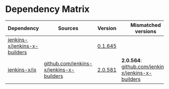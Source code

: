 # Dependency Matrix

Dependency | Sources | Version | Mismatched versions
---------- | ------- | ------- | -------------------
[jenkins-x/jenkins-x-builders](https://github.com/jenkins-x/jenkins-x-builders) |  | [0.1.645]() | 
[jenkins-x/jx](https://github.com/jenkins-x/jx) | [github.com/jenkins-x/jenkins-x-builders](https://github.com/jenkins-x/jenkins-x-builders) | [2.0.581](https://github.com/jenkins-x/jx/releases/tag/v2.0.581) | **2.0.564**: [github.com/jenkins-x/jenkins-x-builders](https://github.com/jenkins-x/jenkins-x-builders)
